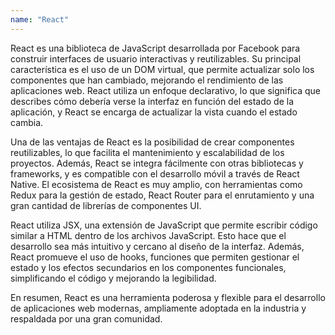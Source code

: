 ```yaml
---
name: "React"
---
```


React es una biblioteca de JavaScript desarrollada por Facebook para construir interfaces de usuario interactivas y reutilizables. Su principal característica es el uso de un DOM virtual, que permite actualizar solo los componentes que han cambiado, mejorando el rendimiento de las aplicaciones web. React utiliza un enfoque declarativo, lo que significa que describes cómo debería verse la interfaz en función del estado de la aplicación, y React se encarga de actualizar la vista cuando el estado cambia.

Una de las ventajas de React es la posibilidad de crear componentes reutilizables, lo que facilita el mantenimiento y escalabilidad de los proyectos. Además, React se integra fácilmente con otras bibliotecas y frameworks, y es compatible con el desarrollo móvil a través de React Native. El ecosistema de React es muy amplio, con herramientas como Redux para la gestión de estado, React Router para el enrutamiento y una gran cantidad de librerías de componentes UI.

React utiliza JSX, una extensión de JavaScript que permite escribir código similar a HTML dentro de los archivos JavaScript. Esto hace que el desarrollo sea más intuitivo y cercano al diseño de la interfaz. Además, React promueve el uso de hooks, funciones que permiten gestionar el estado y los efectos secundarios en los componentes funcionales, simplificando el código y mejorando la legibilidad.

En resumen, React es una herramienta poderosa y flexible para el desarrollo de aplicaciones web modernas, ampliamente adoptada en la industria y respaldada por una gran comunidad.

